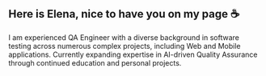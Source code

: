 ## Here is Elena, nice to have you on my page :coffee:
I am experienced QA Engineer with a diverse background in software testing across numerous complex projects, including Web and Mobile applications. Currently expanding expertise in AI-driven Quality Assurance through continued education and personal projects.
<!--
**gavrie01/gavrie01** is a ✨ _special_ ✨ repository because its `README.md` (this file) appears on your GitHub profile.

Here are some ideas to get you started:

- 🔭 I’m currently working on ...
- 🌱 I’m currently learning ...
- 👯 I’m looking to collaborate on ...
- 🤔 I’m looking for help with ...
- 💬 Ask me about ...
- 📫 How to reach me: ...
- 😄 Pronouns: ...
- ⚡ Fun fact: ...
-->

